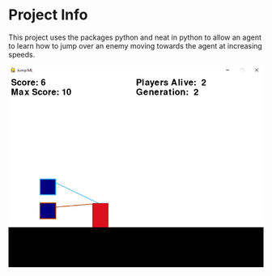 # Project Info

This project uses the packages python and neat in python to allow an agent to learn how to jump over an enemy moving towards the agent at increasing speeds.

![Project Pic](https://github.com/Matt-Go/Jump-ML/blob/master/Imgs/Img.PNG)
